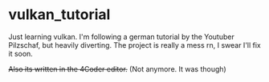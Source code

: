 # vulkan_tutorial

Just learning vulkan. I'm following a german tutorial by the Youtuber Pilzschaf, but heavily diverting. The project is really a mess rn, I swear I'll fix it soon.

~~Also its written in the 4Coder editor.~~ (Not anymore. It was though)

